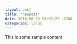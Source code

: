 ```yaml
---
layout: post
title: "newpost"
date: 2018-06-26 23:30:27 -0700
categories: linux
---
```


This is some sample content

